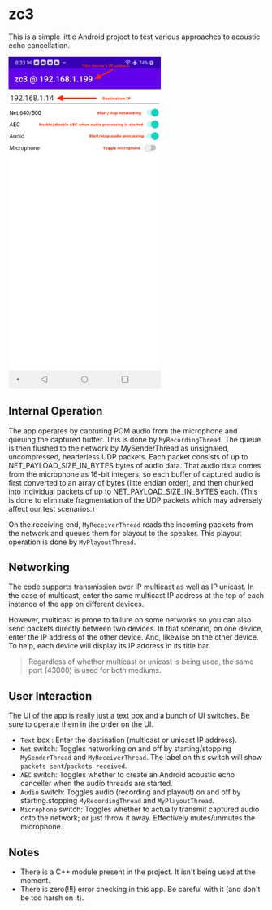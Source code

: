 # zc3
This is a simple little Android project to test various approaches to acoustic echo cancellation.

<img src="doc/screen01.png" alt="drawing" width="300"/>

## Internal Operation
The app operates by capturing PCM audio from the microphone and queuing the captured buffer.  This is done by `MyRecordingThread`.  The queue is then flushed to the network by MySenderThread as unsignaled, uncompressed, headerless UDP packets.  Each packet consists of up to NET_PAYLOAD_SIZE_IN_BYTES bytes of audio data.  That audio data comes from the microphone as 16-bit integers, so each buffer of captured audio is first converted to an array of bytes (litte endian order), and then chunked into individual packets of up to NET_PAYLOAD_SIZE_IN_BYTES each. (This is done to eliminate fragmentation of the UDP packets which may adversely affect our test scenarios.)

On the receiving end, `MyReceiverThread` reads the incoming packets from the network and queues them for playout to the speaker.  This playout operation is done by `MyPlayoutThread`.

## Networking
The code supports transmission over IP multicast as well as IP unicast.  In the case of multicast, enter the same multicast IP address at the top of each instance of the app on different devices.

However, multicast is prone to failure on some networks so you can also send packets directly between two devices.  In that scenario, on one device, enter the IP address of the other device. And, likewise on the other device.  To help, each device will display its IP address in its title bar.

>Regardless of whether multicast or unicast is being used, the same port (43000) is used for 
both mediums.

## User Interaction
The UI of the app is really just a text box and a bunch of UI switches.  Be sure to operate them in the order on the UI.  

- `Text` box : Enter the destination (multicast or unicast IP address).
- `Net` switch: Toggles networking on and off by starting/stopping `MySenderThread` and `MyReceiverThread`.  The label on this switch will show `packets sent`/`packets received`.
- `AEC` switch: Toggles whether to create an Android acoustic echo canceller when the audio threads are started.
- `Audio` switch: Toggles audio (recording and playout) on and off by starting.stopping `MyRecordingThread` and `MyPlayoutThread`.
- `Microphone` switch: Toggles whether to actually transmit captured audio onto the network; or just throw it away.  Effectively mutes/unmutes the microphone.

## Notes
- There is a C++ module present in the project.  It isn't being used at the moment.
- There is zero(!!!) error checking in this app.  Be careful with it (and don't be too harsh on it).